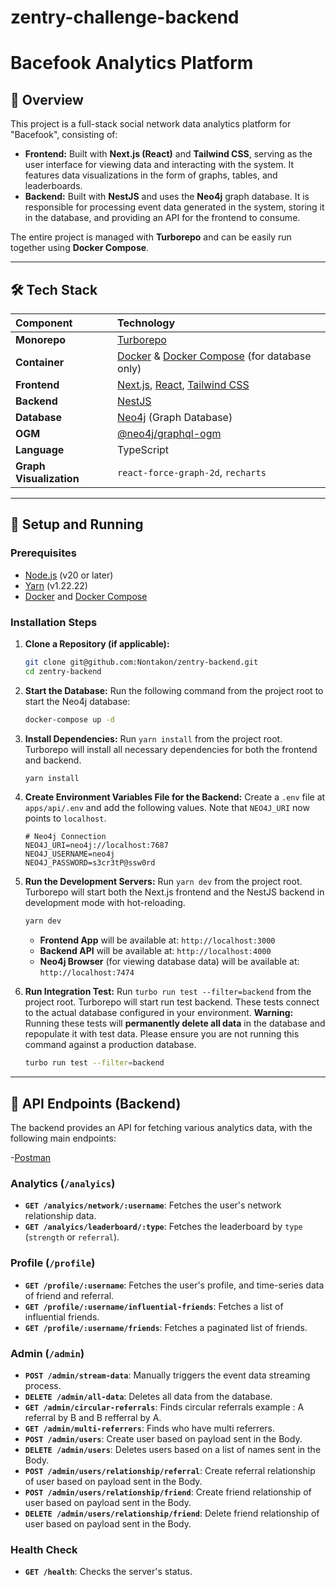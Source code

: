 # zentry-challenge-backend
# Bacefook Analytics Platform

## 📝 Overview

This project is a full-stack social network data analytics platform for "Bacefook", consisting of:

-   **Frontend:** Built with **Next.js (React)** and **Tailwind CSS**, serving as the user interface for viewing data and interacting with the system. It features data visualizations in the form of graphs, tables, and leaderboards.
-   **Backend:** Built with **NestJS** and uses the **Neo4j** graph database. It is responsible for processing event data generated in the system, storing it in the database, and providing an API for the frontend to consume.

The entire project is managed with **Turborepo** and can be easily run together using **Docker Compose**.

---

## 🛠️ Tech Stack

| Component           | Technology                                                              |
| :------------------ | :---------------------------------------------------------------------- |
| **Monorepo** | [Turborepo](https://turbo.build/repo)                                   |
| **Container** | [Docker](https://www.docker.com/) & [Docker Compose](https://docs.docker.com/compose/) (for database only) |
| **Frontend** | [Next.js](https://nextjs.org/), [React](https://react.dev/), [Tailwind CSS](https://tailwindcss.com/) |
| **Backend** | [NestJS](https://nestjs.com/)                                           |
| **Database** | [Neo4j](https://neo4j.com/) (Graph Database)                            |
| **OGM** | [@neo4j/graphql-ogm](https://neo4j.com/docs/graphql-manual/current/ogm/) |
| **Language** | TypeScript                                                              |
| **Graph Visualization** | `react-force-graph-2d`, `recharts`                                      |

---

## 🚀 Setup and Running

### Prerequisites

-   [Node.js](https://nodejs.org/) (v20 or later)
-   [Yarn](https://yarnpkg.com/) (v1.22.22)
-   [Docker](https://www.docker.com/) and [Docker Compose](https://docs.docker.com/compose/)

### Installation Steps

1.  **Clone a Repository (if applicable):**
    ```bash
    git clone git@github.com:Nontakon/zentry-backend.git
    cd zentry-backend
    ```

2.  **Start the Database:**
    Run the following command from the project root to start the Neo4j database:
    ```bash
    docker-compose up -d
    ```

3.  **Install Dependencies:**
    Run `yarn install` from the project root. Turborepo will install all necessary dependencies for both the frontend and backend.
    ```bash
    yarn install
    ```

4.  **Create Environment Variables File for the Backend:**
    Create a `.env` file at `apps/api/.env` and add the following values. Note that `NEO4J_URI` now points to `localhost`.
    ```env
    # Neo4j Connection
    NEO4J_URI=neo4j://localhost:7687
    NEO4J_USERNAME=neo4j
    NEO4J_PASSWORD=s3cr3tP@ssw0rd
    ```

5.  **Run the Development Servers:**
    Run `yarn dev` from the project root. Turborepo will start both the Next.js frontend and the NestJS backend in development mode with hot-reloading.
    ```bash
    yarn dev
    ```
    -   **Frontend App** will be available at: `http://localhost:3000`
    -   **Backend API** will be available at: `http://localhost:4000`
    -   **Neo4j Browser** (for viewing database data) will be available at: `http://localhost:7474`

6. **Run Integration Test:**
    Run `turbo run test --filter=backend` from the project root. Turborepo will start run test backend. These tests connect to the actual database configured in your environment.
    **Warning:** Running these tests will **permanently delete all data** in the database and repopulate it with test data. Please ensure you are not running this command against a production database.
    ```bash
    turbo run test --filter=backend
    ```
---

## 📡 API Endpoints (Backend)

The backend provides an API for fetching various analytics data, with the following main endpoints:

-[Postman](https://nontakon-charoen-7812575.postman.co/workspace/My-Team's-Workspace~99e23455-4d80-43fc-8b02-a3a13db3d432/collection/47324752-c17facf8-40b0-4c14-81fd-94ce4509cb50?action=share&creator=47324752)

### Analytics (`/analyics`)
-   **`GET /analyics/network/:username`**: Fetches the user's network relationship data.
-   **`GET /analyics/leaderboard/:type`**: Fetches the leaderboard by `type` (`strength` or `referral`).


### Profile (`/profile`)
-   **`GET /profile/:username`**: Fetches the user's profile, and time-series data of friend and referral.
-   **`GET /profile/:username/influential-friends`**: Fetches a list of influential friends.
-   **`GET /profile/:username/friends`**: Fetches a paginated list of friends.


### Admin (`/admin`)
-   **`POST /admin/stream-data`**: Manually triggers the event data streaming process.
-   **`DELETE /admin/all-data`**: Deletes all data from the database.
-   **`GET /admin/circular-referrals`**: Finds circular referrals example : A referral by B and B refferral by A.
-   **`GET /admin/multi-referrers`**: Finds who have multi referrers.
-   **`POST /admin/users`**: Create user based on payload sent in the Body.
-   **`DELETE /admin/users`**: Deletes users based on a list of names sent in the Body.
-   **`POST /admin/users/relationship/referral`**: Create referral relationship of user based on payload sent in the Body.
-   **`POST /admin/users/relationship/friend`**: Create friend relationship of user based on payload sent in the Body.
-   **`DELETE /admin/users/relationship/friend`**: Delete friend relationship of user based on payload sent in the Body.

### Health Check
-   **`GET /health`**: Checks the server's status.
